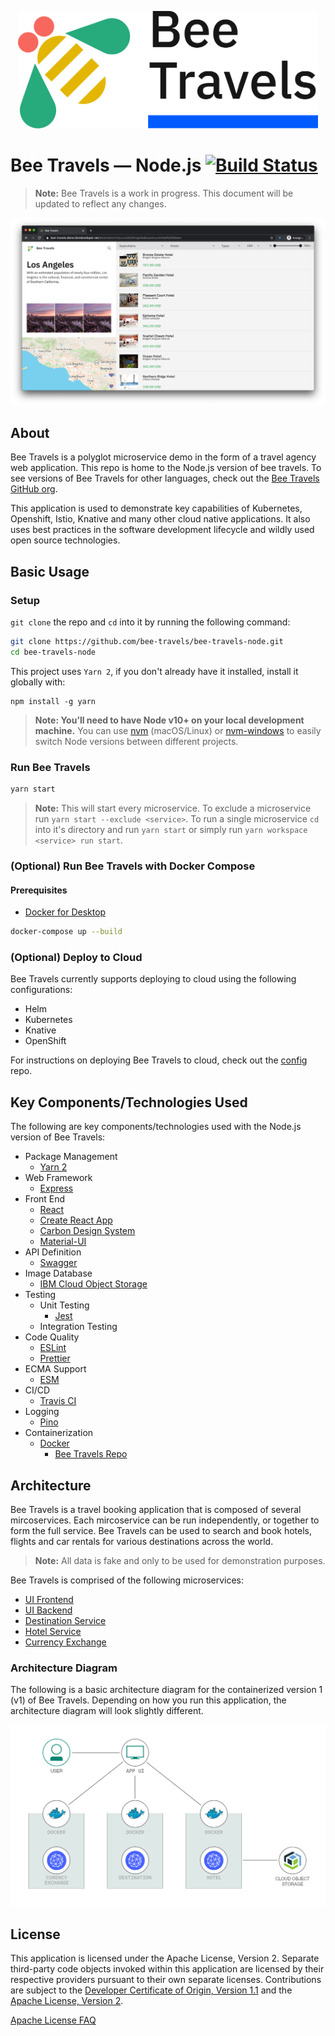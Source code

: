 <p align='center'>
<img src='screenshots/logo.png' width='480' alt='Bee Travels logo'>
</p>

# Bee Travels — Node.js [![Build Status](https://travis-ci.org/bee-travels/bee-travels-node.svg?branch=development)](https://travis-ci.org/bee-travels/bee-travels-node)

> **Note:** Bee Travels is a work in progress. This document will be updated to reflect any changes.

![Bee Travels user interface](screenshots/ui.png)

## About

Bee Travels is a polyglot microservice demo in the form of a travel agency web application.
This repo is home to the Node.js version of bee travels.
To see versions of Bee Travels for other languages, check out the [Bee Travels GitHub org](https://github.com/bee-travels).

This application is used to demonstrate key capabilities of Kubernetes, Openshift, Istio, Knative and many other cloud native applications.
It also uses best practices in the software development lifecycle and wildly used open source technologies.

## Basic Usage
### Setup
`git clone` the repo and `cd` into it by running the following command:
```bash
git clone https://github.com/bee-travels/bee-travels-node.git
cd bee-travels-node
```

This project uses `Yarn 2`, if you don't already have it installed, install it globally with:
```
npm install -g yarn
```

> **Note: You’ll need to have Node v10+ on your local development machine.** You can use [nvm](https://github.com/creationix/nvm#installation) (macOS/Linux) or [nvm-windows](https://github.com/coreybutler/nvm-windows#node-version-manager-nvm-for-windows) to easily switch Node versions between different projects.

### Run Bee Travels

```bash
yarn start
```

> **Note:** This will start every microservice.
> To exclude a microservice run `yarn start --exclude <service>`.
> To run a single microservice `cd` into it's directory and run `yarn start` or simply run `yarn workspace <service> run start`.

### (Optional) Run Bee Travels with Docker Compose
#### Prerequisites
* [Docker for Desktop](https://www.docker.com/products/docker-desktop)

```bash
docker-compose up --build
```

### (Optional) Deploy to Cloud
Bee Travels currently supports deploying to cloud using the following configurations:
* Helm
* Kubernetes
* Knative
* OpenShift

For instructions on deploying Bee Travels to cloud, check out the [config](https://github.com/bee-travels/config/) repo.


## Key Components/Technologies Used

The following are key components/technologies used with the Node.js version of Bee Travels:

* Package Management
  * [Yarn 2](https://yarnpkg.com/)
* Web Framework
  * [Express](https://expressjs.com/)
* Front End
  * [React](https://reactjs.org/)
  * [Create React App](https://create-react-app.dev/)
  * [Carbon Design System](https://www.carbondesignsystem.com/)
  * [Material-UI](https://material-ui.com/)
* API Definition
  * [Swagger](https://github.com/scottie1984/swagger-ui-express/)
* Image Database
  * [IBM Cloud Object Storage](https://cloud.ibm.com/docs/cloud-object-storage/)
* Testing
  * Unit Testing
    * [Jest](https://jestjs.io/)
  * Integration Testing
* Code Quality
  * [ESLint](https://eslint.org/)
  * [Prettier](https://prettier.io/)
* ECMA Support
  * [ESM](https://github.com/standard-things/esm/)
* CI/CD
  * [Travis CI](https://travis-ci.com/)
* Logging
  * [Pino](https://github.com/pinojs/express-pino-logger/)
* Containerization
  * [Docker](https://www.docker.com/)
    * [Bee Travels Repo](https://hub.docker.com/orgs/beetravels/repositories/)

## Architecture

Bee Travels is a travel booking application that is composed of several mircoservices.
Each mircoservice can be run independently, or together to form the full service.
Bee Travels can be used to search and book hotels, flights and car rentals for various destinations across the world.
> **Note:** All data is fake and only to be used for demonstration purposes.

Bee Travels is comprised of the following microservices:
* [UI Frontend](services/ui/frontend)
* [UI Backend](services/ui/backend)
* [Destination Service](services/destination)
* [Hotel Service](services/hotel)
* [Currency Exchange](services/currency-exchange)

### Architecture Diagram

The following is a basic architecture diagram for the containerized version 1 (v1) of Bee Travels.
Depending on how you run this application, the architecture diagram will look slightly different.

<p align='center'>
<img src='screenshots/architecture-v1.png' width='582' alt='architecture diagram'>
</p>

## License

This application is licensed under the Apache License, Version 2. Separate third-party code objects invoked within this application are licensed by their respective providers pursuant to their own separate licenses. Contributions are subject to the [Developer Certificate of Origin, Version 1.1](https://developercertificate.org/) and the [Apache License, Version 2](https://www.apache.org/licenses/LICENSE-2.0.txt).

[Apache License FAQ](https://www.apache.org/foundation/license-faq.html#WhatDoesItMEAN)
